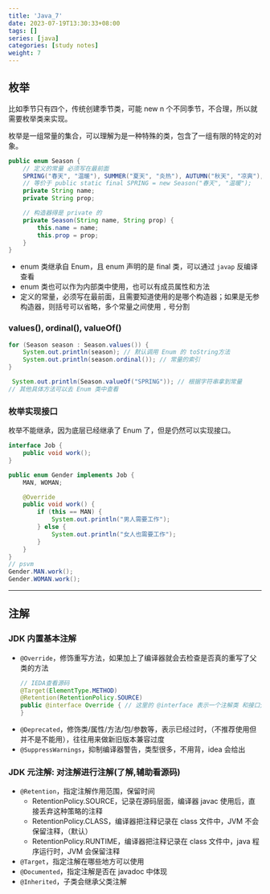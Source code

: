 ```yaml
---
title: 'Java_7'
date: 2023-07-19T13:30:33+08:00
tags: []
series: [java]
categories: [study notes]
weight: 7
---
```


## 枚举

比如季节只有四个，传统创建季节类，可能 new n 个不同季节，不合理，所以就需要枚举类来实现。

枚举是一组常量的集合，可以理解为是一种特殊的类，包含了一组有限的特定的对象。

```java
public enum Season {
    // 定义的常量 必须写在最前面
    SPRING("春天", "温暖"), SUMMER("夏天", "炎热"), AUTUMN("秋天", "凉爽"), WINTER("冬天", "寒冷");
    // 等价于 public static final SPRING = new Season("春天", "温暖");
    private String name;
    private String prop;

    // 构造器得是 private 的
    private Season(String name, String prop) {
        this.name = name;
        this.prop = prop;
    }
}
```

- enum 类继承自 Enum，且 enum 声明的是 final 类，可以通过 `javap` 反编译查看
- enum 类也可以作为内部类中使用，也可以有成员属性和方法
- 定义的常量，必须写在最前面，且需要知道使用的是哪个构造器；如果是无参构造器，则括号可以省略，多个常量之间使用 `,` 号分割

### values(), ordinal(), valueOf()

```java
for (Season season : Season.values()) {
    System.out.println(season); // 默认调用 Enum 的 toString方法
    System.out.println(season.ordinal()); // 常量的索引
}

 System.out.println(Season.valueOf("SPRING")); // 根据字符串拿到常量
// 其他具体方法可以去 Enum 类中查看
```

### 枚举实现接口

枚举不能继承，因为底层已经继承了 Enum 了，但是仍然可以实现接口。

```java
interface Job {
    public void work();
}

public enum Gender implements Job {
    MAN, WOMAN;

    @Override
    public void work() {
        if (this == MAN) {
            System.out.println("男人需要工作");
        } else {
            System.out.println("女人也需要工作");
        }
    }
}
// psvm
Gender.MAN.work();
Gender.WOMAN.work();
```

---

## 注解

### JDK 内置基本注解

- `@Override`，修饰重写方法，如果加上了编译器就会去检查是否真的重写了父类的方法
  ```java
  // IEDA查看源码
  @Target(ElementType.METHOD)
  @Retention(RetentionPolicy.SOURCE)
  public @interface Override { // 这里的 @interface 表示一个注解类 和接口无关
  }
  ```
- `@Deprecated`，修饰类/属性/方法/包/参数等，表示已经过时，（不推荐使用但并不是不能用），往往用来做新旧版本兼容过度
- `@SuppressWarnings`，抑制编译器警告，类型很多，不用背，idea 会给出

### JDK 元注解: 对注解进行注解(了解,辅助看源码)

- `@Retention`，指定注解作用范围，保留时间
  - RetentionPolicy.SOURCE，记录在源码层面，编译器 javac 使用后，直接丢弃这种策略的注释
  - RetentionPolicy.CLASS，编译器把注释记录在 class 文件中，JVM 不会保留注释，（默认）
  - RetentionPolicy.RUNTIME，编译器把注释记录在 class 文件中，java 程序运行时，JVM 会保留注释
- `@Target`，指定注解在哪些地方可以使用
- `@Documented`，指定注解是否在 javadoc 中体现
- `@Inherited`，子类会继承父类注解
